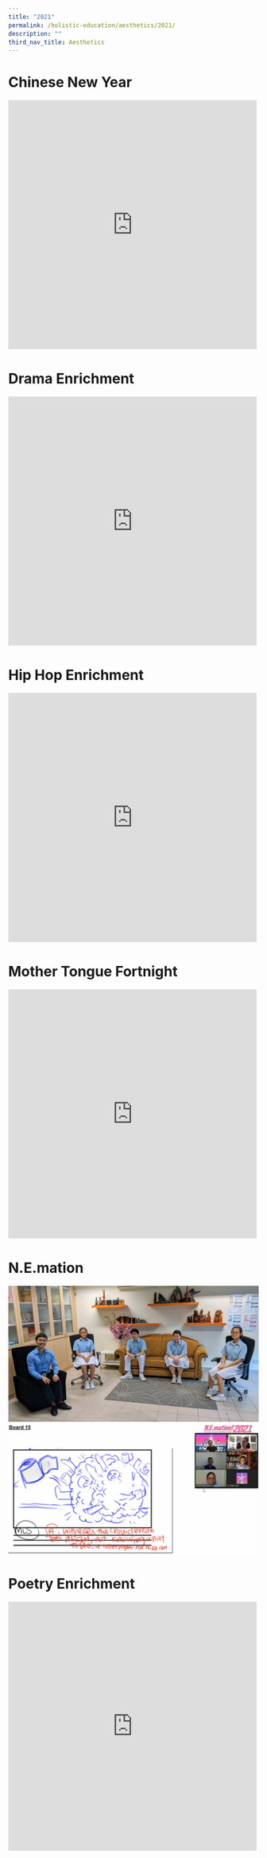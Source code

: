 ```yaml
---
title: "2021"
permalink: /holistic-education/aesthetics/2021/
description: ""
third_nav_title: Aesthetics
---
```

# Chinese New Year
<iframe allowfullscreen="true" height="500" width="500" frameborder="0" src="https://docs.google.com/presentation/d/e/2PACX-1vQNdzdMn81lgkHLfFDhhnsXIM1jtNK_nLYk0WhHpZJNDSszMN9Aaqz2S3JCLsh9AOrCLUL4z9xze3lx/embed?start=true&amp;loop=true&amp;delayms=3000"></iframe>

# Drama Enrichment
<iframe src="https://docs.google.com/presentation/d/e/2PACX-1vSOF8u3Y5ngpvfYdREOlGNpjW016DoC8aA2BGJW4J29zpj65VIcXAP7EHOGzWkvYMwp48ntFQiPuaj5/embed?start=true&amp;loop=true&amp;delayms=3000" frameborder="0" width="500" height="500" allowfullscreen="true"></iframe>

# Hip Hop Enrichment
<iframe allowfullscreen="true" height="500" width="500" frameborder="0" src="https://docs.google.com/presentation/d/e/2PACX-1vRfq3or_ihKJdUWjg19vjV3eYmlcTcEgJsveZ4cXVjs1KTomZuIhntEBHzEbjsNZnnXovX737H-lBOa/embed?start=true&amp;loop=true&amp;delayms=3000"></iframe>

# Mother Tongue Fortnight
<iframe src="https://docs.google.com/presentation/d/e/2PACX-1vRqd7MuBAtA0yPT8F4cGSVLL2WFwt4zrqEB9iFnO6YcR-tRC8agQ5VfwVMlgK5ypw-sWI0DUPd4_OtU/embed?start=true&amp;loop=true&amp;delayms=3000" frameborder="0" width="500" height="500" allowfullscreen="true"></iframe>

# N.E.mation
![](/images/_NEmation1.jpeg)
![](/images/_NEmation3.jpeg)

# Poetry Enrichment
<iframe allowfullscreen="true" height="500" width="500" frameborder="0" src="https://docs.google.com/presentation/d/e/2PACX-1vRr7RuCOFy4N-dyH3wQSXEIDSKw9fKN9qyJOjUobrdJmAWsEHa-lucsVRfvTJBNP3P7NH7YNAr8xP4-/embed?start=true&amp;loop=true&amp;delayms=3000"></iframe>